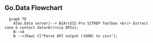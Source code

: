 
## Go.Data Flowchart
```mermaid
  graph TD
    A[Go.Data server]--> B{ArcGIS Pro SITREP Toolbox <br/> Extract case & contact data<br/>via APIs};
    B-->A
    B -->|Raw| C["Parse API output (JSON) to csvs"];
```

